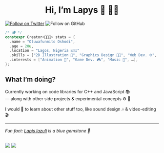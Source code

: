 <h1 center style="
  align-content: center !important;
  align-items: center !important;
  display: block !important;
  left: auto !important;
  justify-content: center !important;
  margin-left: auto !important;
  margin-right: auto !important;
  right: auto !important;
  text-align: center !important;
  vertical-align: middle !important;
  width: 100% !important
"> <center> Hi, I&rsquo;m Lapys 🌙 👋🏾 </center> </h1>

[![Follow on Twitter](https://img.shields.io/twitter/follow/Lapys_Arts?color=1DA1F2&label=Follow%20on%20Twitter&logo=twitter&style=for-the-badge)](https://twitter.com/intent/follow?original_referer=https%3A%2F%2Fgithub.com%2FLapysDev&screen_name=Lapys_Arts)
![Follow on GitHub](https://img.shields.io/github/followers/LapysDev?color=181717&label=Follow%20on%20GitHub&logo=Github&style=for-the-badge)

```cpp
/* 🌘 */
constexpr Creator<👨🏾‍💻> stats = {
  .name = "Oluwafunmito Oshodi",
  .age = 20u,
  .location = "Lagos, Nigeria 🇳🇬"
  .skills = ["2D Illustration 🎨", "Graphics Design 👨‍🎨", "Web Dev. 🌐", …],
  .interests = ["Animation 🧍‍", "Game Dev. 🎮", "Music 🎸", …],
};
```
<h2> What I&rsquo;m doing? </h2>
Currently working on code libraries for C++ and JavaScript 📚 <br/>
— along with other side projects & experimental concepts ⚙️ 🧪 <br/>
<br/>
I would 💙 to learn about other stuff too, like sound design 🎶 & video-editing 🎬 <br/>
<hr/>
<i> Fun fact: <a href="https://en.wikipedia.org/wiki/Lapis_lazuli" target="_blank" rel="noopener noreferrer">Lapis lazuli</a> is a blue gemstone 💍 </i>
<br/> <br/>

![](https://github-readme-stats.vercel.app/api?count_private=true&hide=contribs,issues,prs&include_all_commits&custom_title=Statistics&locale=en&show_icons=true&theme=dark&username=LapysDev) ![](https://github-readme-stats.vercel.app/api/top-langs/?layout=compact&theme=dark&username=LapysDev)
